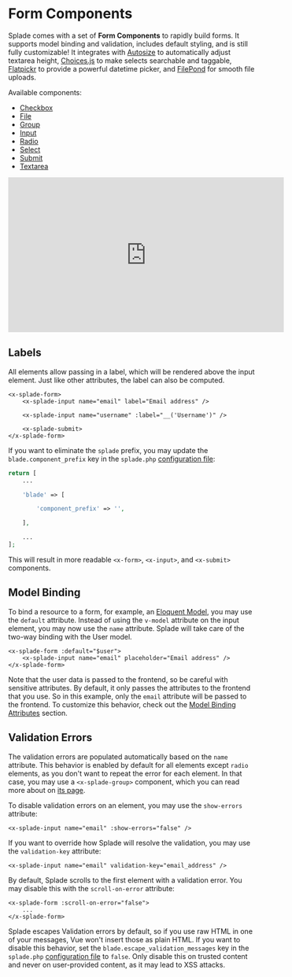 # Form Components

Splade comes with a set of **Form Components** to rapidly build forms. It supports model binding and validation, includes default styling, and is still fully customizable! It integrates with [Autosize](https://www.jacklmoore.com/autosize/) to automatically adjust textarea height, [Choices.js](https://github.com/Choices-js/Choices) to make selects searchable and taggable, [Flatpickr](https://flatpickr.js.org) to provide a powerful datetime picker, and [FilePond](https://pqina.nl/filepond/) for smooth file uploads.

Available components:

* [Checkbox](/form-checkbox.md)
* [File](/form-file.md)
* [Group](/form-group.md)
* [Input](/form-input.md)
* [Radio](/form-radio.md)
* [Select](/form-select.md)
* [Submit](/form-submit.md)
* [Textarea](/form-textarea.md)

<iframe width="560" height="315" src="https://www.youtube-nocookie.com/embed/-utQsyibvZM?controls=1" title="YouTube video player" frameborder="0" allow="accelerometer; autoplay; clipboard-write; encrypted-media; gyroscope; picture-in-picture" allowfullscreen></iframe>

## Labels

All elements allow passing in a label, which will be rendered above the input element. Just like other attributes, the label can also be computed.

```blade
<x-splade-form>
    <x-splade-input name="email" label="Email address" />

    <x-splade-input name="username" :label="__('Username')" />

    <x-splade-submit>
</x-splade-form>
```

If you want to eliminate the `splade` prefix, you may update the `blade.component_prefix` key in the `splade.php` [configuration file](/customization.md):

```php
return [
    ...

    'blade' => [

        'component_prefix' => '',

    ],

    ...
];
```

This will result in more readable `<x-form>`, `<x-input>`, and `<x-submit>` components.

## Model Binding

To bind a resource to a form, for example, an [Eloquent Model](https://laravel.com/docs/9.x/eloquent), you may use the `default` attribute. Instead of using the `v-model` attribute on the input element, you may now use the `name` attribute. Splade will take care of the two-way binding with the User model.

```blade
<x-splade-form :default="$user">
    <x-splade-input name="email" placeholder="Email address" />
</x-splade-form>
```

Note that the user data is passed to the frontend, so be careful with sensitive attributes. By default, it only passes the attributes to the frontend that you use. So in this example, only the `email` attribute will be passed to the frontend. To customize this behavior, check out the [Model Binding Attributes](/form-model-binding-attributes.md) section.

## Validation Errors

The validation errors are populated automatically based on the `name` attribute. This behavior is enabled by default for all elements except `radio` elements, as you don't want to repeat the error for each element. In that case, you may use a `<x-splade-group>` component, which you can read more about on [its page](/form-group.md).

To disable validation errors on an element, you may use the `show-errors` attribute:

```blade
<x-splade-input name="email" :show-errors="false" />
```

If you want to override how Splade will resolve the validation, you may use the `validation-key` attribute:

```blade
<x-splade-input name="email" validation-key="email_address" />
```

By default, Splade scrolls to the first element with a validation error. You may disable this with the `scroll-on-error` attribute:

```blade
<x-splade-form :scroll-on-error="false">
    ...
</x-splade-form>
```

Splade escapes Validation errors by default, so if you use raw HTML in one of your messages, Vue won't insert those as plain HTML. If you want to disable this behavior, set the `blade.escape_validation_messages` key in the `splade.php` [configuration file](/customization.md) to `false`. Only disable this on trusted content and never on user-provided content, as it may lead to XSS attacks.